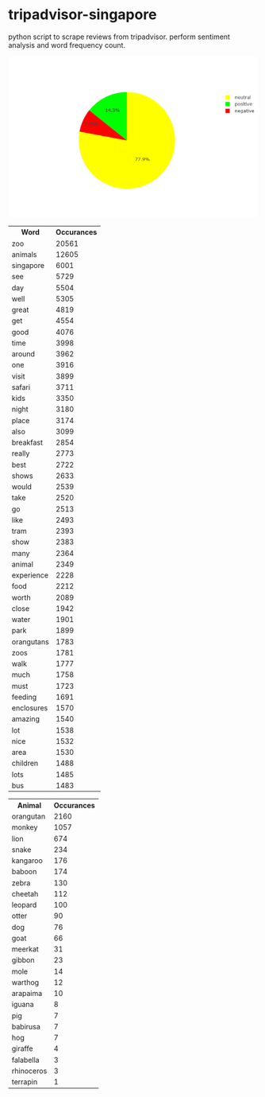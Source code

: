 # tripadvisor-singapore
python script to scrape reviews from tripadvisor. perform sentiment analysis and word frequency count.

<img src="newplot.png" alt="hi" class="inline"/>
<table cellspacing="5" cellpadding="2">

<tbody>

<tr>
<th>Word</th>
<th>Occurances</th>
</tr>
<tr>
<td>zoo</td>
<td>20561</td>
</tr>
<tr>
<td>animals</td>
<td>12605</td>
</tr>
<tr>
<td>singapore</td>
<td>6001</td>
</tr>
<tr>
<td>see</td>
<td>5729</td>
</tr>
<tr>
<td>day</td>
<td>5504</td>
</tr>
<tr>
<td>well</td>
<td>5305</td>
</tr>
<tr>
<td>great</td>
<td>4819</td>
</tr>
<tr>
<td>get</td>
<td>4554</td>
</tr>
<tr>
<td>good</td>
<td>4076</td>
</tr>
<tr>
<td>time</td>
<td>3998</td>
</tr>
<tr>
<td>around</td>
<td>3962</td>
</tr>
<tr>
<td>one</td>
<td>3916</td>
</tr>
<tr>
<td>visit</td>
<td>3899</td>
</tr>
<tr>
<td>safari</td>
<td>3711</td>
</tr>
<tr>
<td>kids</td>
<td>3350</td>
</tr>
<tr>
<td>night</td>
<td>3180</td>
</tr>
<tr>
<td>place</td>
<td>3174</td>
</tr>
<tr>
<td>also</td>
<td>3099</td>
</tr>
<tr>
<td>breakfast</td>
<td>2854</td>
</tr>
<tr>
<td>really</td>
<td>2773</td>
</tr>
<tr>
<td>best</td>
<td>2722</td>
</tr>
<tr>
<td>shows</td>
<td>2633</td>
</tr>
<tr>
<td>would</td>
<td>2539</td>
</tr>
<tr>
<td>take</td>
<td>2520</td>
</tr>
<tr>
<td>go</td>
<td>2513</td>
</tr>
<tr>
<td>like</td>
<td>2493</td>
</tr>
<tr>
<td>tram</td>
<td>2393</td>
</tr>
<tr>
<td>show</td>
<td>2383</td>
</tr>
<tr>
<td>many</td>
<td>2364</td>
</tr>
<tr>
<td>animal</td>
<td>2349</td>
</tr>
<tr>
<td>experience</td>
<td>2228</td>
</tr>
<tr>
<td>food</td>
<td>2212</td>
</tr>
<tr>
<td>worth</td>
<td>2089</td>
</tr>
<tr>
<td>close</td>
<td>1942</td>
</tr>
<tr>
<td>water</td>

<td>1901</td>

</tr>

<tr>

<td>park</td>

<td>1899</td>

</tr>

<tr>

<td>orangutans</td>

<td>1783</td>

</tr>

<tr>

<td>zoos</td>

<td>1781</td>

</tr>

<tr>

<td>walk</td>

<td>1777</td>

</tr>

<tr>

<td>much</td>

<td>1758</td>

</tr>

<tr>

<td>must</td>

<td>1723</td>

</tr>

<tr>

<td>feeding</td>

<td>1691</td>

</tr>

<tr>

<td>enclosures</td>

<td>1570</td>

</tr>

<tr>

<td>amazing</td>

<td>1540</td>

</tr>

<tr>

<td>lot</td>

<td>1538</td>

</tr>

<tr>

<td>nice</td>

<td>1532</td>

</tr>

<tr>

<td>area</td>

<td>1530</td>

</tr>

<tr>

<td>children</td>

<td>1488</td>

</tr>

<tr>

<td>lots</td>

<td>1485</td>

</tr>

<tr>

<td>bus</td>

<td>1483</td>

</tr>

</tbody>

</table>

<table cellspacing="5" cellpadding="2">

<tbody>

<tr>

<th>Animal</th>

<th>Occurances</th>

</tr>

<tr>

<td>orangutan</td>

<td>2160</td>

</tr>

<tr>

<td>monkey</td>

<td>1057</td>

</tr>

<tr>

<td>lion</td>

<td>674</td>

</tr>

<tr>

<td>snake</td>

<td>234</td>

</tr>

<tr>

<td>kangaroo</td>

<td>176</td>

</tr>

<tr>

<td>baboon</td>

<td>174</td>

</tr>

<tr>

<td>zebra</td>

<td>130</td>

</tr>

<tr>

<td>cheetah</td>

<td>112</td>

</tr>

<tr>

<td>leopard</td>

<td>100</td>

</tr>

<tr>

<td>otter</td>

<td>90</td>

</tr>

<tr>

<td>dog</td>

<td>76</td>

</tr>

<tr>

<td>goat</td>

<td>66</td>

</tr>

<tr>

<td>meerkat</td>

<td>31</td>

</tr>

<tr>

<td>gibbon</td>

<td>23</td>

</tr>

<tr>

<td>mole</td>

<td>14</td>

</tr>

<tr>

<td>warthog</td>

<td>12</td>

</tr>

<tr>

<td>arapaima</td>

<td>10</td>

</tr>

<tr>

<td>iguana</td>

<td>8</td>

</tr>

<tr>

<td>pig</td>

<td>7</td>

</tr>

<tr>

<td>babirusa</td>

<td>7</td>

</tr>

<tr>

<td>hog</td>

<td>7</td>

</tr>

<tr>

<td>giraffe</td>

<td>4</td>

</tr>

<tr>

<td>falabella</td>

<td>3</td>

</tr>

<tr>

<td>rhinoceros</td>

<td>3</td>

</tr>

<tr>

<td>terrapin</td>

<td>1</td>

</tr>

</tbody>

</table>
